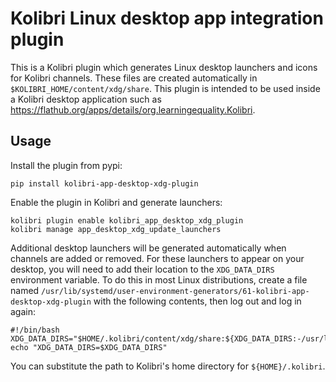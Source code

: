 # Kolibri Linux desktop app integration plugin

This is a Kolibri plugin which generates Linux desktop launchers and icons for Kolibri channels. These files are created automatically in `$KOLIBRI_HOME/content/xdg/share`. This plugin is intended to be used inside a Kolibri desktop application such as <https://flathub.org/apps/details/org.learningequality.Kolibri>.

## Usage

Install the plugin from pypi:

```
pip install kolibri-app-desktop-xdg-plugin
```

Enable the plugin in Kolibri and generate launchers:

```
kolibri plugin enable kolibri_app_desktop_xdg_plugin
kolibri manage app_desktop_xdg_update_launchers
```

Additional desktop launchers will be generated automatically when channels are added or removed. For these launchers to appear on your desktop, you will need to add their location to the `XDG_DATA_DIRS` environment variable. To do this in most Linux distributions, create a file named `/usr/lib/systemd/user-environment-generators/61-kolibri-app-desktop-xdg-plugin` with the following contents, then log out and log in again:

```
#!/bin/bash
XDG_DATA_DIRS="$HOME/.kolibri/content/xdg/share:${XDG_DATA_DIRS:-/usr/local/share:/usr/share}"
echo "XDG_DATA_DIRS=$XDG_DATA_DIRS"
```

You can substitute the path to Kolibri's home directory for `${HOME}/.kolibri`.

